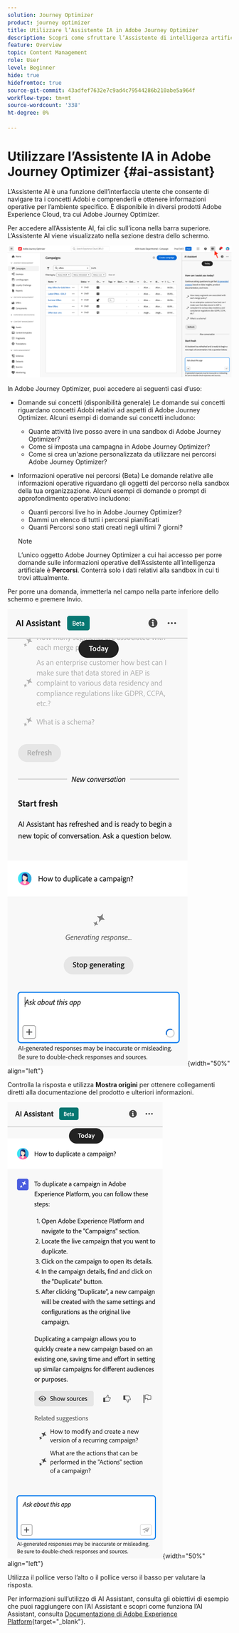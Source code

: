 ```yaml
---
solution: Journey Optimizer
product: journey optimizer
title: Utilizzare l’Assistente IA in Adobe Journey Optimizer
description: Scopri come sfruttare l’Assistente di intelligenza artificiale di Adobe Experience Platform in Adobe Percorsi Optimizer.
feature: Overview
topic: Content Management
role: User
level: Beginner
hide: true
hidefromtoc: true
source-git-commit: 43adfef7632e7c9ad4c79544286b210abe5a964f
workflow-type: tm+mt
source-wordcount: '338'
ht-degree: 0%

---
```


# Utilizzare l’Assistente IA in Adobe Journey Optimizer {#ai-assistant}

L’Assistente AI è una funzione dell’interfaccia utente che consente di navigare tra i concetti Adobi e comprenderli e ottenere informazioni operative per l’ambiente specifico. È disponibile in diversi prodotti Adobe Experience Cloud, tra cui Adobe Journey Optimizer.

Per accedere all’Assistente AI, fai clic sull’icona nella barra superiore. L’Assistente AI viene visualizzato nella sezione destra dello schermo.

![](assets/do-not-localize/ai-assistant-open.png)

In Adobe Journey Optimizer, puoi accedere ai seguenti casi d’uso:

* Domande sui concetti (disponibilità generale) Le domande sui concetti riguardano concetti Adobi relativi ad aspetti di Adobe Journey Optimizer. Alcuni esempi di domande sui concetti includono:

   * Quante attività live posso avere in una sandbox di Adobe Journey Optimizer?
   * Come si imposta una campagna in Adobe Journey Optimizer?
   * Come si crea un&#39;azione personalizzata da utilizzare nei percorsi Adobe Journey Optimizer?


* Informazioni operative nei percorsi (Beta) Le domande relative alle informazioni operative riguardano gli oggetti del percorso nella sandbox della tua organizzazione. Alcuni esempi di domande o prompt di approfondimento operativo includono:

   * Quanti percorsi live ho in Adobe Journey Optimizer?
   * Dammi un elenco di tutti i percorsi pianificati
   * Quanti Percorsi sono stati creati negli ultimi 7 giorni?

  >[!NOTE]
  >
  >L’unico oggetto Adobe Journey Optimizer a cui hai accesso per porre domande sulle informazioni operative dell’Assistente all’intelligenza artificiale è **Percorsi**. Conterrà solo i dati relativi alla sandbox in cui ti trovi attualmente.


Per porre una domanda, immetterla nel campo nella parte inferiore dello schermo e premere Invio.

![](assets/do-not-localize/ai-assistant-ask.png){width="50%" align="left"}

Controlla la risposta e utilizza **Mostra origini** per ottenere collegamenti diretti alla documentazione del prodotto e ulteriori informazioni.

![](assets/do-not-localize/ai-assistant-answer.png){width="50%" align="left"}

Utilizza il pollice verso l’alto o il pollice verso il basso per valutare la risposta.

Per informazioni sull’utilizzo di AI Assistant, consulta gli obiettivi di esempio che puoi raggiungere con l’AI Assistant e scopri come funziona l’AI Assistant, consulta [Documentazione di Adobe Experience Platform](https://experienceleague.adobe.com/en/docs/experience-platform/landing/platform-ui/ai-assistant){target="_blank"}.
